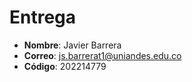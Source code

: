 # Entrega

- **Nombre**: Javier Barrera
- **Correo**: js.barrerat1@uniandes.edu.co
- **Código**: 202214779
